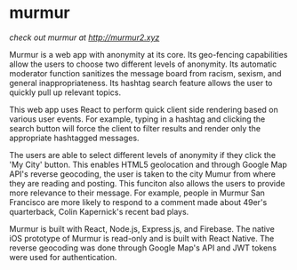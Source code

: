 # murmur
*check out murmur at http://murmur2.xyz* 

Murmur is a web app with anonymity at its core. Its geo-fencing capabilities allow the users to choose two different levels of anonymity. Its automatic moderator function sanitizes the message board from racism, sexism, and general inappropriateness. Its hashtag search feature allows the user to quickly pull up relevant topics. 

This web app uses React to perform quick client side rendering based on various user events. For example, typing in a hashtag and clicking the search button will force the client to filter results and render only the appropriate hashtagged messages. 

The users are able to select different levels of anonymity if they click the 'My City' button. This enables HTML5 geolocation and through Google Map API's reverse geocoding, the user is taken to the city Mumur from where they are reading and posting. This funciton also allows the users to provide more relevance to their message. For example, people in Murmur San Francisco are more likely to respond to a comment made about 49er's quarterback, Colin Kapernick's recent bad plays.

Murmur is built with React, Node.js, Express.js, and Firebase. The native iOS prototype of Murmur is read-only and is built with React Native. The reverse geocoding was done through Google Map's API and JWT tokens were used for authentication.

